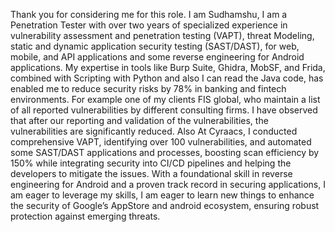 Thank you for considering me for this role. I am Sudhamshu, I am a Penetration Tester with over two years of specialized experience in vulnerability assessment and penetration testing (VAPT), threat Modeling, static and dynamic application security testing (SAST/DAST), for web, mobile, and API applications and some reverse engineering for Android applications. My expertise in tools like Burp Suite, Ghidra, MobSF, and Frida, combined with Scripting with Python and also I can read the Java code, has enabled me to reduce security risks by 78% in banking and fintech environments. For example one of my clients FIS global, who maintain a list of all reported vulnerabilities by different consulting firms. I have observed that after our reporting and validation of the vulnerabilities, the vulnerabilities are significantly reduced. Also At Cyraacs, I conducted comprehensive VAPT, identifying over 100 vulnerabilities, and automated some SAST/DAST applications and processes, boosting scan efficiency by 150% while integrating security into CI/CD pipelines and helping the developers to mitigate the issues. With a foundational skill in reverse engineering for Android and a proven track record in securing applications, I am eager to leverage my skills, I am eager to learn new things to enhance the security of Google’s AppStore and android ecosystem, ensuring robust protection against emerging threats.
